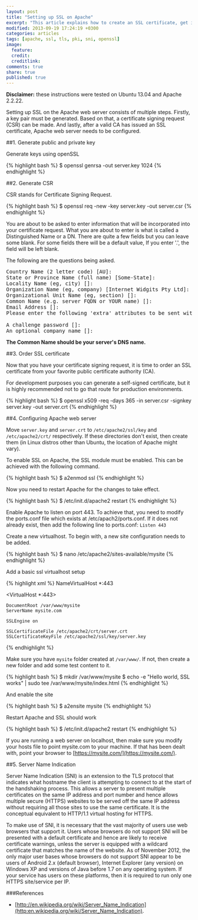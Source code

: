 ```yaml
---
layout: post
title: "Setting up SSL on Apache"
excerpt: "This article explains how to create an SSL certificate, get it signed and configure Apache web server"
modified: 2013-09-19 17:24:19 +0300
categories: articles
tags: [apache, ssl, tls, pki, sni, openssl]
image:
  feature: 
  credit: 
  creditlink: 
comments: true
share: true
published: true
---
```


**Disclaimer:** these instructions were tested on Ubuntu 13.04 and Apache 2.2.22.

Setting up SSL on the Apache web server consists of multiple steps. Firstly, a key pair must be generated. Based on that, a certificate signing request (CSR) can be made. And lastly, after a valid CA has issued an SSL certificate, Apache web server needs to be configured.

##1. Generate public and private key

Generate keys using openSSL

{% highlight bash %}
$ openssl genrsa -out server.key 1024
{% endhighlight %}

##2. Generate CSR

CSR stands for Certificate Signing Request.

{% highlight bash %}
$ openssl req -new -key server.key -out server.csr
{% endhighlight %}

You are about to be asked to enter information that will be incorporated into your certificate request. What you are about to enter is what is called a Distinguished Name or a DN. There are quite a few fields but you can leave some blank. For some fields there will be a default value, If you enter '.', the field will be left blank.

The following are the questions being asked.

<pre>
Country Name (2 letter code) [AU]:
State or Province Name (full name) [Some-State]:
Locality Name (eg, city) []:
Organization Name (eg, company) [Internet Widgits Pty Ltd]:
Organizational Unit Name (eg, section) []:
Common Name (e.g. server FQDN or YOUR name) []:
Email Address []:
Please enter the following 'extra' attributes to be sent with your certificate request

A challenge password []:
An optional company name []:
</pre>

**The Common Name should be your server's DNS name.**

##3. Order SSL certificate

Now that you have your certificate signing request, it is time to order an SSL certificate from your favorite public certificate authority (CA).

For development purposes you can generate a self-signed certificate, but it is highly recommended not to go that route for production environments.

{% highlight bash %}
$ openssl x509 -req -days 365 -in server.csr -signkey server.key -out server.crt
{% endhighlight %}

##4. Configuring Apache web server

Move `server.key` and `server.crt` to `/etc/apache2/ssl/key` and `/etc/apache2/crt/` respectively. If these directories don't exist, then create them (in Linux distros other than Ubuntu, the location of Apache might vary).

To enable SSL on Apache, the SSL module must be enabled. This can be achieved with the following command.

{% highlight bash %}
$ a2enmod ssl
{% endhighlight %}

Now you need to restart Apache for the changes to take effect.

{% highlight bash %}
$ /etc/init.d/apache2 restart
{% endhighlight %}

Enable Apache to listen on port 443. To achieve that, you need to modify the ports.conf file which exists at /etc/apach2/ports.conf. If it does not already exist, then add the following line to ports.conf: `Listen 443`

Create a new virtualhost. To begin with, a new site configuration needs to be added.

{% highlight bash %}
$ nano /etc/apache2/sites-available/mysite
{% endhighlight %}

Add a basic ssl virtualhost setup

{% highlight xml %}
NameVirtualHost *:443

<VirtualHost *:443>
    
    DocumentRoot /var/www/mysite
    ServerName mysite.com

    SSLEngine on

    SSLCertificateFile /etc/apache2/crt/server.crt
    SSLCertificateKeyFile /etc/apache2/ssl/key/server.key
</VirtualHost>
{% endhighlight %}

Make sure you have `mysite` folder created at `/var/www/`. If not, then create a new folder and add some test content to it.

{% highlight bash %}
$ mkdir /var/www/mysite
$ echo -e "Hello world, SSL works" | sudo tee /var/www/mysite/index.html
{% endhighlight %}

And enable the site

{% highlight bash %}
$ a2ensite mysite
{% endhighlight %}

Restart Apache and SSL should work

{% highlight bash %}
$ /etc/init.d/apache2 restart
{% endhighlight %}

If you are running a web server on localhost, then make sure you modify your hosts file to point mysite.com to your machine. If that has been dealt with, point your browser to [https://mysite.com/](https://mysite.com/).

##5. Server Name Indication

Server Name Indication (SNI) is an extension to the TLS protocol that indicates what hostname the client is attempting to connect to at the start of the handshaking process. This allows a server to present multiple certificates on the same IP address and port number and hence allows multiple secure (HTTPS) websites to be served off the same IP address without requiring all those sites to use the same certificate. It is the conceptual equivalent to HTTP/1.1 virtual hosting for HTTPS.

To make use of SNI, it is necessary that the vast majority of users use web browsers that support it. Users whose browsers do not support SNI will be presented with a default certificate and hence are likely to receive certificate warnings, unless the server is equipped with a wildcard certificate that matches the name of the website. As of November 2012, the only major user bases whose browsers do not support SNI appear to be users of Android 2.x (default browser), Internet Explorer (any version) on Windows XP and versions of Java before 1.7 on any operating system. If your service has users on these platforms, then it is required to run only one HTTPS site/service per IP. 

###References
* [http://en.wikipedia.org/wiki/Server_Name_Indication](http:en.wikipedia.org/wiki/Server_Name_Indication).
